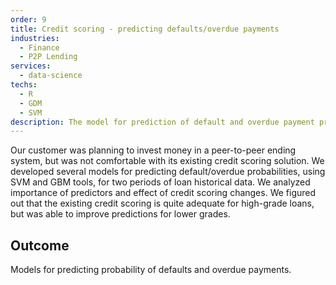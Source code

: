 ```yaml
---
order: 9
title: Credit scoring - predicting defaults/overdue payments
industries:
  - Finance
  - P2P Lending
services:
  - data-science
techs:
  - R
  - GDM
  - SVM
description: The model for prediction of default and overdue payment probabilities, based on socio-demographic data, provided by p2p lending service.
---
```

Our customer was planning to invest money in a peer-to-peer ending system, but was not comfortable with its existing credit scoring solution.
We developed several models for predicting default/overdue probabilities, using SVM and GBM tools, for two periods of loan historical data. We analyzed importance of predictors and effect of credit scoring changes. We figured out that the existing credit scoring is quite adequate for high-grade loans, but was able to improve predictions for lower grades.

## Outcome

Models for predicting probability of defaults and overdue payments. 
